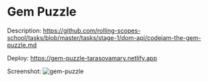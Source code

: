 # Gem Puzzle
Description: https://github.com/rolling-scopes-school/tasks/blob/master/tasks/stage-1/dom-api/codejam-the-gem-puzzle.md

Deploy: https://gem-puzzle-tarasovamary.netlify.app

Screenshot:
![gem-puzzle](https://github.com/tarasovamary/gem-puzzle/assets/103993159/8f45d224-58dd-41c0-bb23-b21c75a39250)
